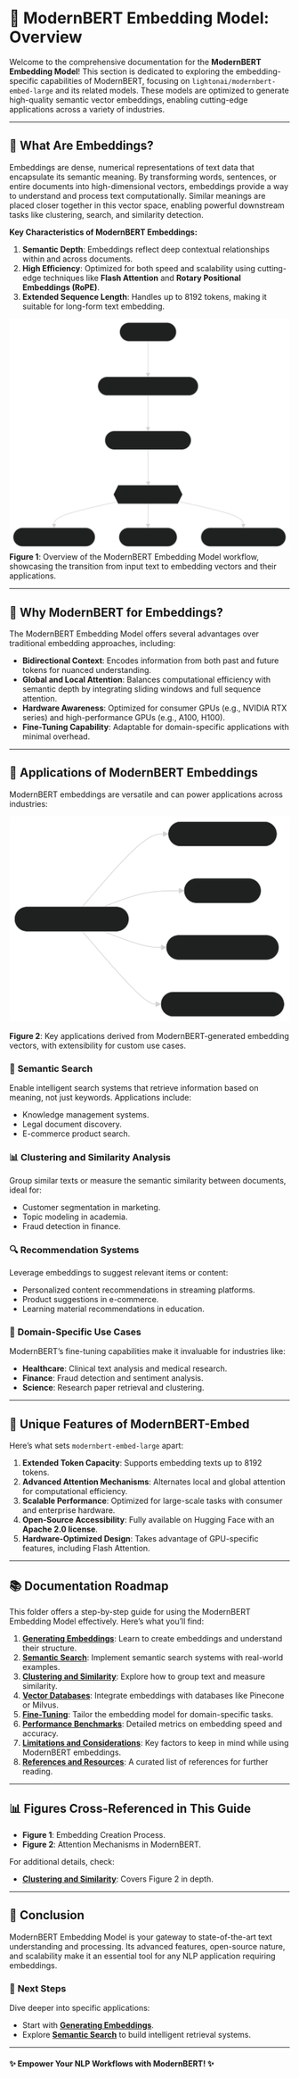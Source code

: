 # 🌟 ModernBERT Embedding Model: Overview

Welcome to the comprehensive documentation for the **ModernBERT Embedding Model**! This section is dedicated to exploring the embedding-specific capabilities of ModernBERT, focusing on `lightonai/modernbert-embed-large` and its related models. These models are optimized to generate high-quality semantic vector embeddings, enabling cutting-edge applications across a variety of industries.

---

## 🧩 **What Are Embeddings?**

Embeddings are dense, numerical representations of text data that encapsulate its semantic meaning. By transforming words, sentences, or entire documents into high-dimensional vectors, embeddings provide a way to understand and process text computationally. Similar meanings are placed closer together in this vector space, enabling powerful downstream tasks like clustering, search, and similarity detection.

**Key Characteristics of ModernBERT Embeddings:**

1. **Semantic Depth**: Embeddings reflect deep contextual relationships within and across documents.
2. **High Efficiency**: Optimized for both speed and scalability using cutting-edge techniques like **Flash Attention** and **Rotary Positional Embeddings (RoPE)**.
3. **Extended Sequence Length**: Handles up to 8192 tokens, making it suitable for long-form text embedding.

![Overview of the ModernBERT Embedding Model workflow, showcasing the transition from input text to embedding vectors and their applications.](images/mermaid-diagram-2025-01-20-130736.svg)
**Figure 1**: Overview of the ModernBERT Embedding Model workflow, showcasing the transition from input text to embedding vectors and their applications.


---

## 🚀 **Why ModernBERT for Embeddings?**

The ModernBERT Embedding Model offers several advantages over traditional embedding approaches, including:

- **Bidirectional Context**: Encodes information from both past and future tokens for nuanced understanding.
- **Global and Local Attention**: Balances computational efficiency with semantic depth by integrating sliding windows and full sequence attention.
- **Hardware Awareness**: Optimized for consumer GPUs (e.g., NVIDIA RTX series) and high-performance GPUs (e.g., A100, H100).
- **Fine-Tuning Capability**: Adaptable for domain-specific applications with minimal overhead.

---

## 🎯 **Applications of ModernBERT Embeddings**

ModernBERT embeddings are versatile and can power applications across industries:

![Key applications derived from ModernBERT-generated embedding vectors, with extensibility for custom use cases.](images/mermaid-diagram-2025-01-20-130919.svg)

**Figure 2**: Key applications derived from ModernBERT-generated embedding vectors, with extensibility for custom use cases.

### 🧠 **Semantic Search**
Enable intelligent search systems that retrieve information based on meaning, not just keywords. Applications include:

- Knowledge management systems.
- Legal document discovery.
- E-commerce product search.

### 📊 **Clustering and Similarity Analysis**
Group similar texts or measure the semantic similarity between documents, ideal for:

- Customer segmentation in marketing.
- Topic modeling in academia.
- Fraud detection in finance.

### 🔍 **Recommendation Systems**
Leverage embeddings to suggest relevant items or content:

- Personalized content recommendations in streaming platforms.
- Product suggestions in e-commerce.
- Learning material recommendations in education.

### 🏥 **Domain-Specific Use Cases**
ModernBERT’s fine-tuning capabilities make it invaluable for industries like:

- **Healthcare**: Clinical text analysis and medical research.
- **Finance**: Fraud detection and sentiment analysis.
- **Science**: Research paper retrieval and clustering.

---

## 🔑 **Unique Features of ModernBERT-Embed**

Here’s what sets `modernbert-embed-large` apart:

1. **Extended Token Capacity**: Supports embedding texts up to 8192 tokens.
2. **Advanced Attention Mechanisms**: Alternates local and global attention for computational efficiency.
3. **Scalable Performance**: Optimized for large-scale tasks with consumer and enterprise hardware.
4. **Open-Source Accessibility**: Fully available on Hugging Face with an **Apache 2.0 license**.
5. **Hardware-Optimized Design**: Takes advantage of GPU-specific features, including Flash Attention.

---

## 📚 **Documentation Roadmap**

This folder offers a step-by-step guide for using the ModernBERT Embedding Model effectively. Here’s what you’ll find:

1. **[Generating Embeddings](generating_embeddings.md)**: Learn to create embeddings and understand their structure.
2. **[Semantic Search](semantic_search.md)**: Implement semantic search systems with real-world examples.
3. **[Clustering and Similarity](clustering_similarity.md)**: Explore how to group text and measure similarity.
4. **[Vector Databases](vector_databases.md)**: Integrate embeddings with databases like Pinecone or Milvus.
5. **[Fine-Tuning](fine_tuning.md)**: Tailor the embedding model for domain-specific tasks.
6. **[Performance Benchmarks](benchmarks.md)**: Detailed metrics on embedding speed and accuracy.
7. **[Limitations and Considerations](limitations.md)**: Key factors to keep in mind while using ModernBERT embeddings.
8. **[References and Resources](references.md)**: A curated list of references for further reading.

---

## 📊 **Figures Cross-Referenced in This Guide**

- **Figure 1**: Embedding Creation Process.
- **Figure 2**: Attention Mechanisms in ModernBERT.

For additional details, check:

- **[Clustering and Similarity](clustering_similarity.md)**: Covers Figure 2 in depth.

---

## 🎉 **Conclusion**

ModernBERT Embedding Model is your gateway to state-of-the-art text understanding and processing. Its advanced features, open-source nature, and scalability make it an essential tool for any NLP application requiring embeddings.

### 🔗 **Next Steps**
Dive deeper into specific applications:

- Start with **[Generating Embeddings](generating_embeddings.md)**.
- Explore **[Semantic Search](semantic_search.md)** to build intelligent retrieval systems.

---

#### ✨ Empower Your NLP Workflows with ModernBERT! ✨

